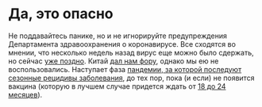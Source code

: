 # Да, это опасно

Не поддавайтесь панике, но и не игнорируйте предупреждения Департамента здравоохранения о коронавирусе. Все сходятся во мнении, что несколько недель назад вирус еще можно было сдержать, но сейчас [уже поздно](https://twitter.com/uwmnewsroom/status/1236020906956189696). Китай [дал нам фору](https://twitter.com/florian_krammer/status/1236344865924972545), однако мы ею не воспользовались. Наступает фаза [пандемии, за которой последуют сезонные рецидивы заболевания](https://twitter.com/NAChristakis/status/1235983934187544578), до тех пор, пока (и если) не появится вакцина (которую в лучшем случае придется ждать от [18 до 24 месяцев](https://www.politico.com/news/2020/03/05/coronavirus-trump-vaccine-rhetoric-121796?nname=playbook&nid=0000014f-1646-d88f-a1cf-5f46b7bd0000&nrid=0000014e-f0fe-dd93-ad7f-f8ff7e290000&nlid=630318)).
